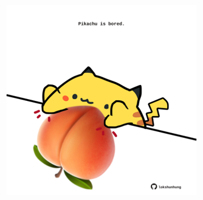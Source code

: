<!-- built at 08/03/2025, 21:00:35 UTC -->
<p align="center">
  <img width="500" height="500" src="./ReadmeImage.svg">
</p>
